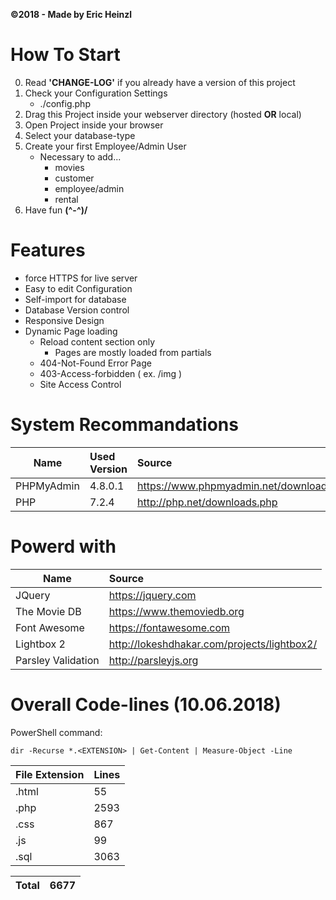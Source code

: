 __©2018 - Made by Eric Heinzl__


# How To Start
0.  Read __'CHANGE-LOG'__ if you already have a version of this project
1.  Check your Configuration Settings
    * ./config.php
2.  Drag this Project inside your webserver directory (hosted __OR__ local)
3.  Open Project inside your browser
4.  Select your database-type
5.  Create your first Employee/Admin User
    * Necessary to add...
        * movies
        * customer
        * employee/admin
        * rental
6.  Have fun __(^-^)/__


# Features
* force HTTPS for live server
* Easy to edit Configuration
* Self-import for database
* Database Version control
* Responsive Design
* Dynamic Page loading
    * Reload content section only
        * Pages are mostly loaded from partials
    * 404-Not-Found Error Page
    * 403-Access-forbidden ( ex. <URl>/img )
    * Site Access Control



# System Recommandations
| Name                         | Used Version    | Source                                 |
| ---------------------------- |:--------------- |:-------------------------------------- |
| PHPMyAdmin                   | 4.8.0.1         | https://www.phpmyadmin.net/downloads/  |
| PHP                          | 7.2.4           | http://php.net/downloads.php           |



# Powerd with
| Name                         | Source                                                      |
| ---------------------------- |:----------------------------------------------------------- |
| JQuery                       | https://jquery.com                                          |
| The Movie DB                 | https://www.themoviedb.org                                  |
| Font Awesome                 | https://fontawesome.com                                     |
| Lightbox 2                   | http://lokeshdhakar.com/projects/lightbox2/                 |
| Parsley Validation           | http://parsleyjs.org                                        |


# Overall Code-lines (10.06.2018)
PowerShell command:
```
dir -Recurse *.<EXTENSION> | Get-Content | Measure-Object -Line
```


| File Extension         | Lines       |
| ---------------------- |:----------- |
| .html                  |   55        |
| .php                   | 2593        |
| .css                   |  867        |
| .js                    |   99        |
| .sql                   | 3063        |

| Total                  | 6677        |
| ---------------------- |:----------- |
